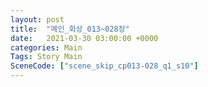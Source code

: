 ```yaml
---
layout: post
title:  "메인_회상_013~028장"
date:   2021-03-30 03:00:00 +0000
categories: Main
Tags: Story Main
SceneCode: ["scene_skip_cp013-028_q1_s10"]
---
```

